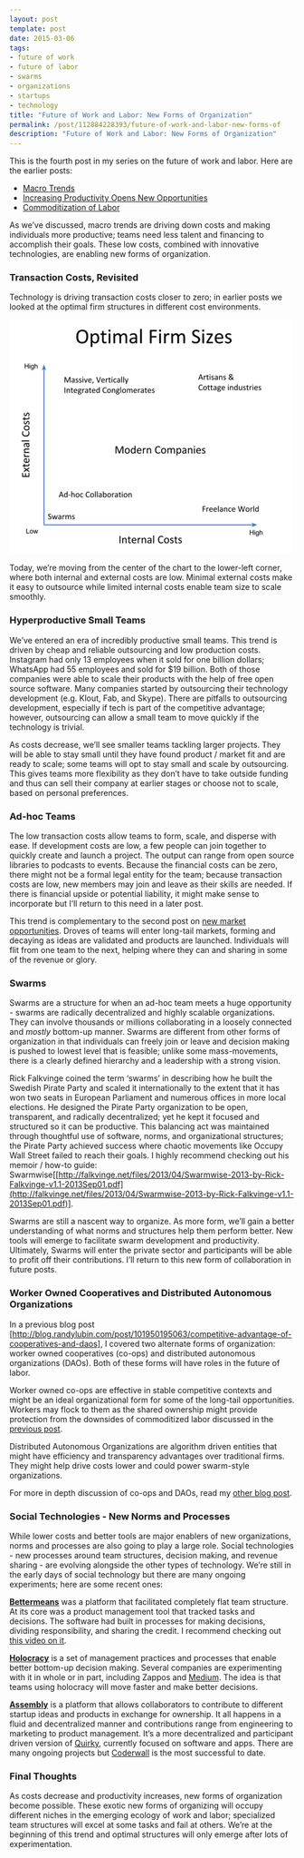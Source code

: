 ```yaml
---
layout: post
template: post
date: 2015-03-06
tags:
- future of work
- future of labor
- swarms
- organizations
- startups
- technology
title: "Future of Work and Labor: New Forms of Organization"
permalink: /post/112884228393/future-of-work-and-labor-new-forms-of
description: "Future of Work and Labor: New Forms of Organization"
---
```

This is the fourth post in my series on the future of work and labor. Here are the earlier posts:

*   [Macro Trends](http://blog.randylubin.com/post/111157362883/the-future-of-work-and-labor-macro-trends)
*   [Increasing Productivity Opens New Opportunities](http://blog.randylubin.com/post/111521237963/future-of-work-and-labor-increasing-productivity)
*   [Commoditization of Labor](http://blog.randylubin.com/post/111962448733/future-of-work-and-labor-commoditization-of-labor)

As we’ve discussed, macro trends are driving down costs and making individuals more productive; teams need less talent and financing to accomplish their goals. These low costs, combined with innovative technologies, are enabling new forms of organization.

### Transaction Costs, Revisited

Technology is driving transaction costs closer to zero; in earlier posts we looked at the optimal firm structures in different cost environments.

![](/images/ead15a98fb15f3659169260507bcb5eeef5865b00e8098103f1d39a545739992.png)

Today, we’re moving from the center of the chart to the lower-left corner, where both internal and external costs are low. Minimal external costs make it easy to outsource while limited internal costs enable team size to scale smoothly.

### Hyperproductive Small Teams

We’ve entered an era of incredibly productive small teams. This trend is driven by cheap and reliable outsourcing and low production costs. Instagram had only 13 employees when it sold for one billion dollars; WhatsApp had 55 employees and sold for $19 billion. Both of those companies were able to scale their products with the help of free open source software. Many companies started by outsourcing their technology development (e.g. Klout, Fab, and Skype). There are pitfalls to outsourcing development, especially if tech is part of the competitive advantage; however, outsourcing can allow a small team to move quickly if the technology is trivial.

As costs decrease, we’ll see smaller teams tackling larger projects. They will be able to stay small until they have found product / market fit and are ready to scale; some teams will opt to stay small and scale by outsourcing. This gives teams more flexibility as they don’t have to take outside funding and thus can sell their company at earlier stages or choose not to scale, based on personal preferences.

### Ad-hoc Teams

The low transaction costs allow teams to form, scale, and disperse with ease. If development costs are low, a few people can join together to quickly create and launch a project. The output can range from open source libraries to podcasts to events. Because the financial costs can be zero, there might not be a formal legal entity for the team; because transaction costs are low, new members may join and leave as their skills are needed. If there is financial upside or potential liability, it might make sense to incorporate but I’ll return to this need in a later post.

This trend is complementary to the second post on [new market opportunities](http://blog.randylubin.com/post/111521237963/future-of-work-and-labor-increasing-productivity). Droves of teams will enter long-tail markets, forming and decaying as ideas are validated and products are launched. Individuals will flit from one team to the next, helping where they can and sharing in some of the revenue or glory.

### Swarms

Swarms are a structure for when an ad-hoc team meets a huge opportunity - swarms are radically decentralized and highly scalable organizations. They can involve thousands or millions collaborating in a loosely connected and *mostly* bottom-up manner. Swarms are different from other forms of organization in that individuals can freely join or leave and decision making is pushed to lowest level that is feasible; unlike some mass-movements, there is a clearly defined hierarchy and a leadership with a strong vision.

Rick Falkvinge coined the term ‘swarms’ in describing how he built the Swedish Pirate Party and scaled it internationally to the extent that it has won two seats in European Parliament and numerous offices in more local elections. He designed the Pirate Party organization to be open, transparent, and radically decentralized; yet he kept it focused and structured so it can be productive. This balancing act was maintained through thoughtful use of software, norms, and organizational structures; the Pirate Party achieved success where chaotic movements like Occupy Wall Street failed to reach their goals. I highly recommend checking out his memoir / how-to guide: Swarmwise[[http://falkvinge.net/files/2013/04/Swarmwise-2013-by-Rick-Falkvinge-v1.1-2013Sep01.pdf](http://falkvinge.net/files/2013/04/Swarmwise-2013-by-Rick-Falkvinge-v1.1-2013Sep01.pdf)].

Swarms are still a nascent way to organize. As more form, we’ll gain a better understanding of what norms and structures help them perform better. New tools will emerge to facilitate swarm development and productivity. Ultimately, Swarms will enter the private sector and participants will be able to profit off their contributions. I’ll return to this new form of collaboration in future posts.

### Worker Owned Cooperatives and Distributed Autonomous Organizations

In a previous blog post [http://blog.randylubin.com/post/101950195063/competitive-advantage-of-cooperatives-and-daos], I covered two alternate forms of organization: worker owned cooperatives (co-ops) and distributed autonomous organizations (DAOs). Both of these forms will have roles in the future of labor.

Worker owned co-ops are effective in stable competitive contexts and might be an ideal organizational form for some of the long-tail opportunities. Workers may flock to them as the shared ownership might provide protection from the downsides of commoditized labor discussed in the [previous post](http://blog.randylubin.com/post/111962448733/future-of-work-and-labor-commoditization-of-labor).

Distributed Autonomous Organizations are algorithm driven entities that might have efficiency and transparency advantages over traditional firms. They might help drive costs lower and could power swarm-style organizations.

For more in depth discussion of co-ops and DAOs, read my [other blog post](http://blog.randylubin.com/post/101950195063/competitive-advantage-of-cooperatives-and-daos).

### Social Technologies - New Norms and Processes

While lower costs and better tools are major enablers of new organizations, norms and processes are also going to play a large role. Social technologies - new processes around team structures, decision making, and revenue sharing - are evolving alongside the other types of technology. We’re still in the early days of social technology but there are many ongoing experiments; here are some recent ones:

**[Bettermeans](http://help.bettermeans.com/)** was a platform that facilitated completely flat team structure. At its core was a product management tool that tracked tasks and decisions. The software had built in processes for making decisions, dividing responsibility, and sharing the credit. I recommend checking out [this video on it](https://www.youtube.com/watch?v=MAlnMWlvw9g).

**[Holocracy](http://holacracy.org/)**&nbsp;is a set of management practices and processes that enable better bottom-up decision making. Several companies are experimenting with it in whole or in part, including Zappos and [Medium](http://firstround.com/review/How-Medium-is-building-a-new-kind-of-company-with-no-managers/). The idea is that teams using holocracy will move faster and make better decisions.

**[Assembly](https://assembly.com/)**&nbsp;is a platform that allows collaborators to contribute to different startup ideas and products in exchange for ownership. It all happens in a fluid and decentralized manner and contributions range from engineering to marketing to product management. It’s a more decentralized and participant driven version of [Quirky](https://www.quirky.com/shop), currently focused on software and apps. There are many ongoing projects but [Coderwall](https://coderwall.com/welcome) is the most successful to date.

### Final Thoughts

As costs decrease and productivity increases, new forms of organization become possible. These exotic new forms of organizing will occupy different niches in the emerging ecology of work and labor; specialized team structures will excel at some tasks and fail at others. We’re at the beginning of this trend and optimal structures will only emerge after lots of experimentation.